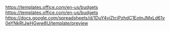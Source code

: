 https://templates.office.com/en-us/budgets
https://templates.office.com/en-us/budgets
https://docs.google.com/spreadsheets/d/1DuY4viZtcjPzhdC1EotnJMxLd61v0eYNkRtJwHGww8U/template/preview